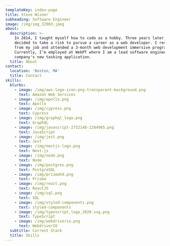 ```yaml
---
templateKey: index-page
title: Steve Wisner
subheading: Software Engineer
image: /img/img_32903.jpeg
about:
  description: >-
    In 2014, I taught myself how to code as a hobby. Three years later, I
    decided to take a risk to pursue a career as a web developer. I resigned
    from my job and attended a 3-month web development immersive program.
    Currently, I’m employed at WebPT where I am a lead software engineer for the
    company's new tasking application.
  title: About
contact:
  location: 'Boston, MA'
  title: Contact
skills:
  blurbs:
    - image: /img/aws-logo-icon-png-transparent-background.png
      text: Amazon Web Services
    - image: /img/apollo.png
      text: Apollo
    - image: /img/cypress.png
      text: Cypress
    - image: /img/graphql_logo.png
      text: GraphQL
    - image: /img/javascript-2752148-2284965.png
      text: JavaScript
    - image: /img/jest.png
      text: Jest
    - image: /img/nextjs-logo.png
      text: Next.js
    - image: /img/node.png
      text: Node
    - image: /img/postgres.png
      text: PostgreSQL
    - image: /img/prismahd.png
      text: Prisma
    - image: /img/react.png
      text: ReactJS
    - image: /img/sql.png
      text: SQL
    - image: /img/styled-components.png
      text: styled-components
    - image: /img/typescript_logo_2020.svg.png
      text: TypeScript
    - image: /img/webdriverio.png
      text: WebdriverIO
  subtitle: Current Stack
  title: Skills
---
```


